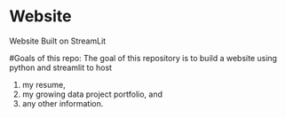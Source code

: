 # Website
Website Built on StreamLit

#Goals of this repo:
The goal of this repository is to build a website using python and streamlit to host 
1. my resume,
2. my growing data project portfolio, and
3. any other information. 
